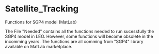 # Satellite_Tracking
Functions for SGP4 model (MatLab)

The File "Needed" contains all the functions needed to run sucessfully the SGP4 model in LEO. However, some functions will become obsolete in the incomming years. The functions are all comming from "SGP4" library available on MatLab marketplace. 
